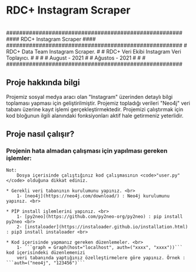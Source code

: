 # RDC+ Instagram Scraper
<br>
######################################################
####          RDC+ Instagram Scraper              ####
######################################################
#   RDC+ Data Team Instagram Scraper.                #
#   RDC+ Veri Ekibi Instagram Veri Toplayıcı.        #
#                                                    #
#   August - 2021                                    #
#   Ağustos - 2021                                   #
#                                                    #
######################################################

## Proje hakkında bilgi

Projemiz sosyal medya aracı olan "Instagram" üzerinden detaylı bilgi toplaması yapması için
geliştirilmiştir. Projemiz topladığı verileri "Neo4j" veri tabanı üzerine kayıt işlemi gerçekleştirmektedir.
Projemizi çalıştırmak için kod bloğunun ilgili alanındaki fonksiyonları aktif hale getirmeniz yeterlidir.

## Proje nasıl çalışır?

### Projenin hata almadan çalışması için yapılması gereken işlemler:

	Not:
		Dosya içerisinde çalıştığınız kod çalışmasının <code>"user.py"</code> olduğuna dikkat ediniz.

	* Gerekli veri tabanının kurulumunu yapınız. <br>
		1- [neo4j](https://neo4j.com/download/) : Neo4j kurulumunu yapınız. <br>

	* PİP install işlemlerini yapınız. <br>
		1- [py2neo](https://github.com/py2neo-org/py2neo) : pip install py2neo <br>
		2- [instaloader](https://instaloader.github.io/installation.html) : pip3 install instaloader <br>

	* Kod içerisinde yapmanız gereken düzenlemeler. <br>
		1- ```graph = Graph(host="localhost", auth=("xxxx", "xxxx"))``` kod içerisindeki düzenlemenizi
		veri tabanında yaptığınız özelleştirmelere göre yapınız. Örnek : ```auth=("neo4j", "123456")```
